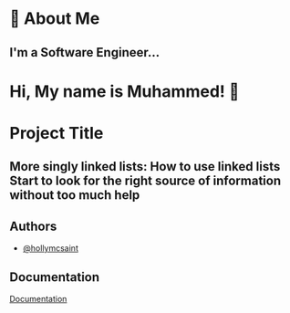 # 🚀 About Me

## I'm a Software Engineer...

# Hi, My name is Muhammed! 👋


# Project Title

## More singly linked lists: How to use linked lists Start to look for the right source of information without too much help


## Authors

- [@hollymcsaint](https://www.github.com/hollymcsaint)


## Documentation

[Documentation](https://https://alx-intranet.hbtn.io/projects/230)
